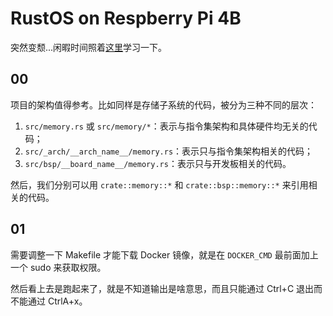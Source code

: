 # RustOS on Respberry Pi 4B

突然变颓...闲暇时间照着[这里](https://github.com/rust-embedded/rust-raspberrypi-OS-tutorials)学习一下。

## 00

项目的架构值得参考。比如同样是存储子系统的代码，被分为三种不同的层次：

1. `src/memory.rs` 或 `src/memory/*`：表示与指令集架构和具体硬件均无关的代码；
2. `src/_arch/__arch_name__/memory.rs`：表示只与指令集架构相关的代码；
3. `src/bsp/__board_name__/memory.rs`：表示只与开发板相关的代码。

然后，我们分别可以用 `crate::memory::*` 和 `crate::bsp::memory::*` 来引用相关的代码。

## 01

需要调整一下 Makefile 才能下载 Docker 镜像，就是在 `DOCKER_CMD` 最前面加上一个 sudo 来获取权限。

然后看上去是跑起来了，就是不知道输出是啥意思，而且只能通过 Ctrl+C 退出而不能通过 CtrlA+x。